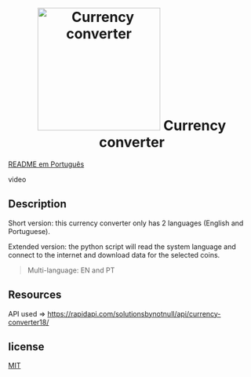 <h1 align="center">
  <br>
  <img src="https://github.com/Vivaldo-Roque/Python-CurrencyExchange-ConversordeMoeda/blob/master/images/logo.jpg" alt="Currency converter" width="250">
  Currency converter
  <br>
</h1>

[README em Português](README_PT.md)

video

## Description
Short version: this currency converter only has 2 languages (English and Portuguese).

Extended version: the python script will read the system language and connect to the internet and download data for the selected coins.

> Multi-language: EN and PT

## Resources
API used => https://rapidapi.com/solutionsbynotnull/api/currency-converter18/

## license

[MIT](LICENSE)